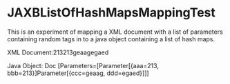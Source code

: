 # JAXBListOfHashMapsMappingTest

This is an experiment of mapping a XML document with a list of parameters containing random tags in to a java object containing a list of hash maps.


XML Document:<?xml version="1.0" encoding="UTF-8" standalone="yes"?><Doc><parameters><parameter><aaa>213</aaa><bbb>213</bbb></parameter><parameter><ccc>geaag</ccc><ddd>egaed</ddd></parameter></parameters></Doc>

Java Object: Doc [Parameters=[Parameter[{aaa=213, bbb=213}]Parameter[{ccc=geaag, ddd=egaed}]]]
